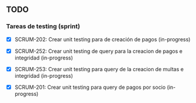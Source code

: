 ## TODO

### Tareas de testing (sprint)

- [X] SCRUM-202: Crear unit testing para de creación de pagos (in-progress)
- [X] SCRUM-252: Crear unit testing de query para la creacion de pagos e integridad (in-progress)
- [X] SCRUM-253: Crear unit testing para query de la creacion de multas e integridad (in-progress)
- [X] SCRUM-201: Crear unit testing para query de pagos por socio (in-progress)

